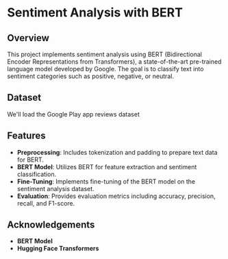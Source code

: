 # Sentiment Analysis with BERT

## Overview

This project implements sentiment analysis using BERT (Bidirectional Encoder Representations from Transformers), a state-of-the-art pre-trained language model developed by Google. The goal is to classify text into sentiment categories such as positive, negative, or neutral. 

## Dataset
We'll load the Google Play app reviews dataset

## Features

- **Preprocessing**: Includes tokenization and padding to prepare text data for BERT.
- **BERT Model**: Utilizes BERT for feature extraction and sentiment classification.
- **Fine-Tuning**: Implements fine-tuning of the BERT model on the sentiment analysis dataset.
- **Evaluation**: Provides evaluation metrics including accuracy, precision, recall, and F1-score.

## Acknowledgements
- **BERT Model**
- **Hugging Face Transformers**
